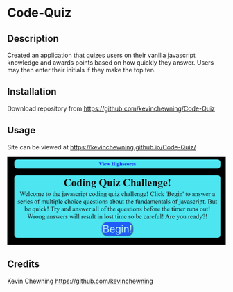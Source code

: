 # Code-Quiz

## Description

Created an application that quizes users on their vanilla javascript knowledge and awards points based on how quickly they answer. Users may then enter their initials if they make the top ten.

## Installation

Download repository from https://github.com/kevinchewning/Code-Quiz

## Usage

Site can be viewed at https://kevinchewning.github.io/Code-Quiz/

![Site Screenshot](assets/images/cq-screenshot.jpg)

## Credits

Kevin Chewning https://github.com/kevinchewning